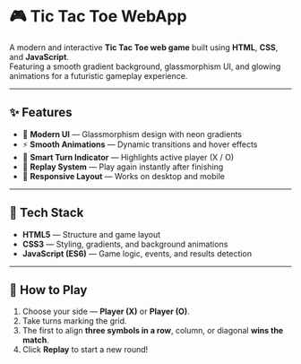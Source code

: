 # 🎮 Tic Tac Toe WebApp  

A modern and interactive **Tic Tac Toe web game** built using **HTML**, **CSS**, and **JavaScript**.  
Featuring a smooth gradient background, glassmorphism UI, and glowing animations for a futuristic gameplay experience.

---

## ✨ Features  
- 🎨 **Modern UI** — Glassmorphism design with neon gradients  
- ⚡ **Smooth Animations** — Dynamic transitions and hover effects  
- 🧠 **Smart Turn Indicator** — Highlights active player (X / O)  
- 🔁 **Replay System** — Play again instantly after finishing  
- 📱 **Responsive Layout** — Works on desktop and mobile  

---

## 🧩 Tech Stack  
- **HTML5** — Structure and game layout  
- **CSS3** — Styling, gradients, and background animations  
- **JavaScript (ES6)** — Game logic, events, and results detection  

---

## 🚀 How to Play  
1. Choose your side — **Player (X)** or **Player (O)**.  
2. Take turns marking the grid.  
3. The first to align **three symbols in a row**, column, or diagonal **wins the match**.  
4. Click **Replay** to start a new round!  
